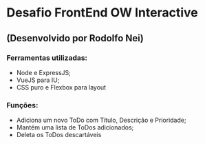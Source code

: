 # Desafio FrontEnd OW Interactive

## (Desenvolvido por Rodolfo Nei)

### Ferramentas utilizadas:
- Node e ExpressJS;
- VueJS para IU;
- CSS puro e Flexbox para layout

### Funções:
- Adiciona um novo ToDo com Título, Descrição e Prioridade;
- Mantém uma lista de ToDos adicionados;
- Deleta os ToDos descartáveis


